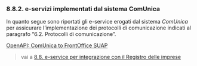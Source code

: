 ### 8.8.2. e-servizi implementati dal sistema ComUnica

In quanto segue sono riportati gli e-service erogati dal sistema *ComUnica* per assicurare l’implementazione dei protocolli di comunicazione indicati al paragrafo “6.2. Protocolli di comunicazione”.

[OpenAPI: ComUnica to FrontOffice SUAP](../../../openAPI/cu_to_fo.yaml)

> vai a [8.8. e-service per integrazione con il Registro delle imprese](08_08.md)
